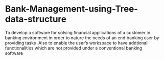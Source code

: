 # Bank-Management-using-Tree-data-structure
To develop a software for solving financial applications of a customer in banking environment in order to nature the needs of an end banking  user by providing tasks .Also to enable the user’s workspace to have addtional  functionalities which are not provided under a conventional banking software
